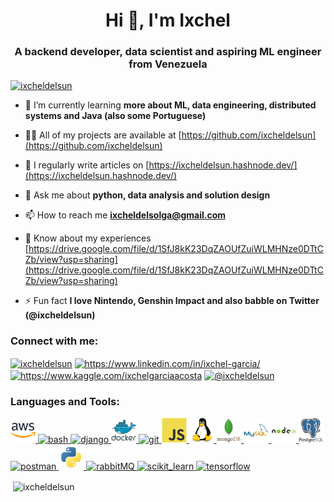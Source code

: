 <h1 align="center">Hi 👋, I'm Ixchel</h1>
<h3 align="center">A backend developer, data scientist and aspiring ML engineer from Venezuela</h3>

<p align="left"> <a href="https://twitter.com/ixcheldelsun" target="blank"><img src="https://img.shields.io/twitter/follow/ixcheldelsun?logo=twitter&style=for-the-badge" alt="ixcheldelsun" /></a> </p>

- 🌱 I’m currently learning **more about ML, data engineering, distributed systems and Java (also some Portuguese)**

- 👨‍💻 All of my projects are available at [https://github.com/ixcheldelsun](https://github.com/ixcheldelsun)

- 📝 I regularly write articles on [https://ixcheldelsun.hashnode.dev/](https://ixcheldelsun.hashnode.dev/)

- 💬 Ask me about **python, data analysis and solution design**

- 📫 How to reach me **ixcheldelsolga@gmail.com**

- 📄 Know about my experiences [https://drive.google.com/file/d/1SfJ8kK23DqZAOUfZuiWLMHNze0DTtCZb/view?usp=sharing](https://drive.google.com/file/d/1SfJ8kK23DqZAOUfZuiWLMHNze0DTtCZb/view?usp=sharing)

- ⚡ Fun fact **I love Nintendo, Genshin Impact and also babble on Twitter (@ixcheldelsun)**

<h3 align="left">Connect with me:</h3>
<p align="left">
<a href="https://twitter.com/ixcheldelsun" target="blank"><img align="center" src="https://raw.githubusercontent.com/rahuldkjain/github-profile-readme-generator/master/src/images/icons/Social/twitter.svg" alt="ixcheldelsun" height="30" width="40" /></a>
<a href="https://linkedin.com/in/https://www.linkedin.com/in/ixchel-garcia/" target="blank"><img align="center" src="https://raw.githubusercontent.com/rahuldkjain/github-profile-readme-generator/master/src/images/icons/Social/linked-in-alt.svg" alt="https://www.linkedin.com/in/ixchel-garcia/" height="30" width="40" /></a>
<a href="https://kaggle.com/https://www.kaggle.com/ixchelgarciaacosta" target="blank"><img align="center" src="https://raw.githubusercontent.com/rahuldkjain/github-profile-readme-generator/master/src/images/icons/Social/kaggle.svg" alt="https://www.kaggle.com/ixchelgarciaacosta" height="30" width="40" /></a>
<a href="https://hashnode.com/@ixcheldelsun" target="blank"><img align="center" src="https://raw.githubusercontent.com/rahuldkjain/github-profile-readme-generator/master/src/images/icons/Social/hashnode.svg" alt="@ixcheldelsun" height="30" width="40" /></a>
</p>

<h3 align="left">Languages and Tools:</h3>
<p align="left"> <a href="https://aws.amazon.com" target="_blank" rel="noreferrer"> <img src="https://raw.githubusercontent.com/devicons/devicon/master/icons/amazonwebservices/amazonwebservices-original-wordmark.svg" alt="aws" width="40" height="40"/> </a> <a href="https://www.gnu.org/software/bash/" target="_blank" rel="noreferrer"> <img src="https://www.vectorlogo.zone/logos/gnu_bash/gnu_bash-icon.svg" alt="bash" width="40" height="40"/> </a> <a href="https://www.djangoproject.com/" target="_blank" rel="noreferrer"> <img src="https://cdn.worldvectorlogo.com/logos/django.svg" alt="django" width="40" height="40"/> </a> <a href="https://www.docker.com/" target="_blank" rel="noreferrer"> <img src="https://raw.githubusercontent.com/devicons/devicon/master/icons/docker/docker-original-wordmark.svg" alt="docker" width="40" height="40"/> </a> <a href="https://git-scm.com/" target="_blank" rel="noreferrer"> <img src="https://www.vectorlogo.zone/logos/git-scm/git-scm-icon.svg" alt="git" width="40" height="40"/> </a> <a href="https://developer.mozilla.org/en-US/docs/Web/JavaScript" target="_blank" rel="noreferrer"> <img src="https://raw.githubusercontent.com/devicons/devicon/master/icons/javascript/javascript-original.svg" alt="javascript" width="40" height="40"/> </a> <a href="https://www.linux.org/" target="_blank" rel="noreferrer"> <img src="https://raw.githubusercontent.com/devicons/devicon/master/icons/linux/linux-original.svg" alt="linux" width="40" height="40"/> </a> <a href="https://www.mongodb.com/" target="_blank" rel="noreferrer"> <img src="https://raw.githubusercontent.com/devicons/devicon/master/icons/mongodb/mongodb-original-wordmark.svg" alt="mongodb" width="40" height="40"/> </a> <a href="https://www.mysql.com/" target="_blank" rel="noreferrer"> <img src="https://raw.githubusercontent.com/devicons/devicon/master/icons/mysql/mysql-original-wordmark.svg" alt="mysql" width="40" height="40"/> </a> <a href="https://nodejs.org" target="_blank" rel="noreferrer"> <img src="https://raw.githubusercontent.com/devicons/devicon/master/icons/nodejs/nodejs-original-wordmark.svg" alt="nodejs" width="40" height="40"/> </a> <a href="https://www.postgresql.org" target="_blank" rel="noreferrer"> <img src="https://raw.githubusercontent.com/devicons/devicon/master/icons/postgresql/postgresql-original-wordmark.svg" alt="postgresql" width="40" height="40"/> </a> <a href="https://postman.com" target="_blank" rel="noreferrer"> <img src="https://www.vectorlogo.zone/logos/getpostman/getpostman-icon.svg" alt="postman" width="40" height="40"/> </a> <a href="https://www.python.org" target="_blank" rel="noreferrer"> <img src="https://raw.githubusercontent.com/devicons/devicon/master/icons/python/python-original.svg" alt="python" width="40" height="40"/> </a> <a href="https://www.rabbitmq.com" target="_blank" rel="noreferrer"> <img src="https://www.vectorlogo.zone/logos/rabbitmq/rabbitmq-icon.svg" alt="rabbitMQ" width="40" height="40"/> </a> <a href="https://scikit-learn.org/" target="_blank" rel="noreferrer"> <img src="https://upload.wikimedia.org/wikipedia/commons/0/05/Scikit_learn_logo_small.svg" alt="scikit_learn" width="40" height="40"/> </a> <a href="https://www.tensorflow.org" target="_blank" rel="noreferrer"> <img src="https://www.vectorlogo.zone/logos/tensorflow/tensorflow-icon.svg" alt="tensorflow" width="40" height="40"/> </a> </p>

<p>&nbsp;<img align="center" src="https://github-readme-stats.vercel.app/api?username=ixcheldelsun&show_icons=true&locale=en" alt="ixcheldelsun" /></p>
